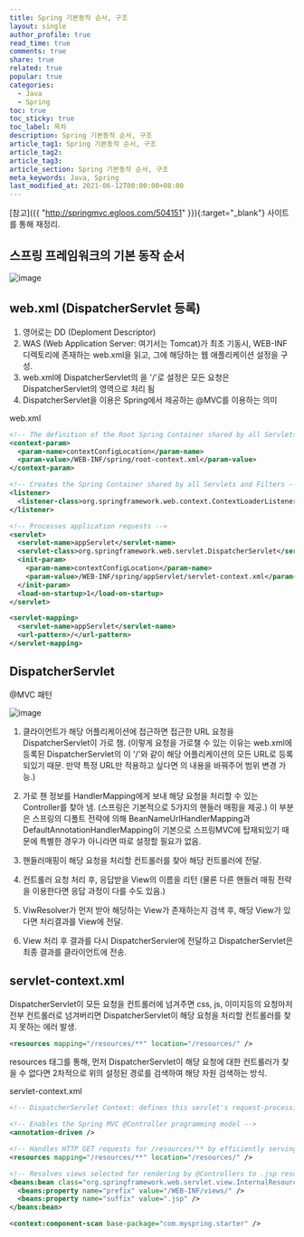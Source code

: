 ```yaml
---
title: Spring 기본동작 순서, 구조
layout: single
author_profile: true
read_time: true
comments: true
share: true
related: true
popular: true
categories:
  - Java
  - Spring
toc: true
toc_sticky: true
toc_label: 목차
description: Spring 기본동작 순서, 구조
article_tag1: Spring 기본동작 순서, 구조
article_tag2:
article_tag3:
article_section: Spring 기본동작 순서, 구조
meta_keywords: Java, Spring
last_modified_at: 2021-06-12T00:00:00+08:00
---
```


[참고]({{ "http://springmvc.egloos.com/504151" }}){:target="\_blank"} 사이트를 통해 재정리.

## 스프링 프레임워크의 기본 동작 순서

![image](https://user-images.githubusercontent.com/83876951/121767430-210c0900-cb93-11eb-87ba-30cd20fec0d0.png)

## web.xml (DispatcherServlet 등록)

1. 영어로는 DD (Deploment Descriptor)
2. WAS (Web Application Server: 여기서는 Tomcat)가 최초 기동시, WEB-INF 디렉토리에 존재하는 web.xml을 읽고, 그에 해당하는 웹 애플리케이션 설정을 구성.
3. web.xml에 DispatcherServlet의 <url-pattern>을 '/'로 설정은 모든 요청은 DispatcherServlet의 영역으로 처리 됨
4. DispatcherServlet을 이용은 Spring에서 제공하는 @MVC를 이용하는 의미

web.xml

```xml
<!-- The definition of the Root Spring Container shared by all Servlets and Filters -->
<context-param>
  <param-name>contextConfigLocation</param-name>
  <param-value>/WEB-INF/spring/root-context.xml</param-value>
</context-param>

<!-- Creates the Spring Container shared by all Servlets and Filters -->
<listener>
  <listener-class>org.springframework.web.context.ContextLoaderListener</listener-class>
</listener>

<!-- Processes application requests -->
<servlet>
  <servlet-name>appServlet</servlet-name>
  <servlet-class>org.springframework.web.servlet.DispatcherServlet</servlet-class>
  <init-param>
    <param-name>contextConfigLocation</param-name>
    <param-value>/WEB-INF/spring/appServlet/servlet-context.xml</param-value>
  </init-param>
  <load-on-startup>1</load-on-startup>
</servlet>

<servlet-mapping>
  <servlet-name>appServlet</servlet-name>
  <url-pattern>/</url-pattern>
</servlet-mapping>
```

## DispatcherServlet

@MVC 패턴

![image](https://user-images.githubusercontent.com/83876951/121767999-b957bd00-cb96-11eb-993e-5d1348ce3de2.png)

1. 클라이언트가 해당 어플리케이션에 접근하면 접근한 URL 요청을 DispatcherServlet이 가로 챔. (이렇게 요청을 가로챌 수 있는 이유는 web.xml에 등록된 DispatcherServlet의 <url-pattern>이 '/'와 같이 해당 어플리케이션의 모든 URL로 등록되있기 때문. 만약 특정 URL만 적용하고 싶다면 <url-pattern>의 내용을 바꿔주어 범위 변경 가능.)

2. 가로 챈 정보를 HandlerMapping에게 보내 해당 요청을 처리할 수 있는 Controller를 찾아 냄. (스프링은 기본적으로 5가지의 핸들러 매핑을 제공.) 이 부분은 스프링의 디폴트 전략에 의해 BeanNameUrlHandlerMapping과 DefaultAnnotationHandlerMapping이 기본으로 스프링MVC에 탑재되있기 때문에 특별한 경우가 아니라면 따로 설정할 필요가 없음.

3. 핸들러매핑이 해당 요청을 처리할 컨트롤러를 찾아 해당 컨트롤러에 전달.

4. 컨트롤러 요청 처리 후, 응답받을 View의 이름을 리턴 (물론 다른 핸들러 매핑 전략을 이용한다면 응답 과정이 다를 수도 있음.)

5. ViwResolver가 먼저 받아 해당하는 View가 존재하는지 검색 후, 해당 View가 있다면 처리결과를 View에 전달.

6. View 처리 후 결과를 다시 DispatcherServier에 전달하고 DispatcherServlet은 최종 결과를 클라이언트에 전송.

## servlet-context.xml

DispatcherServlet이 모든 요청을 컨트롤러에 넘겨주면 css, js, 이미지등의 요청마저 전부 컨트롤러로 넘겨버리면 DispatcherServlet이 해당 요청을 처리할 컨트롤러를 찾지 못하는 에러 발생.

```xml
<resources mapping="/resources/**" location="/resources/" />
```

resources 태그를 통해, 먼저 DispatcherServlet이 해당 요청에 대한 컨트롤러가 찾을 수 없다면 2차적으로 위의 설정된 경로를 검색하여 해당 자원 검색하는 방식.

servlet-context.xml

```xml
<!-- DispatcherServlet Context: defines this servlet's request-processing infrastructure -->

<!-- Enables the Spring MVC @Controller programming model -->
<annotation-driven />

<!-- Handles HTTP GET requests for /resources/** by efficiently serving up static resources in the ${webappRoot}/resources directory -->
<resources mapping="/resources/**" location="/resources/" />

<!-- Resolves views selected for rendering by @Controllers to .jsp resources in the /WEB-INF/views directory -->
<beans:bean class="org.springframework.web.servlet.view.InternalResourceViewResolver">
  <beans:property name="prefix" value="/WEB-INF/views/" />
  <beans:property name="suffix" value=".jsp" />
</beans:bean>

<context:component-scan base-package="com.myspring.starter" />
```
